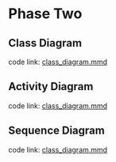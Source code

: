 # Phase Two

## Class Diagram

code link: [class_diagram.mmd](class_diagram.mmd)

## Activity Diagram

code link: [class_diagram.mmd](class_diagram.mmd)

## Sequence Diagram

code link: [class_diagram.mmd](class_diagram.mmd)
